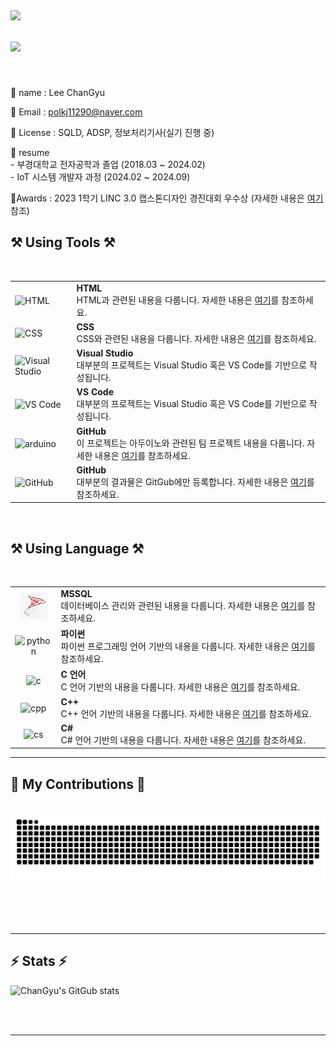 <img align="left" src="https://visitor-badge.laobi.icu/badge?page_id=c9yu.c9yu" />

<h1>
    <img src="https://capsule-render.vercel.app/api?type=Waving&color=314259&height=170&section=header&text=Hi%20There!%20%20I'm%20ChanGyu&fontSize=19&fontColor=FFFFFF" />
</h1>

<br/>

<div align="left">
 
 🔭 name : Lee ChanGyu
 
 🌱 Email : polkj11290@naver.com

 :memo: License : SQLD, ADSP, 정보처리기사(실기 진행 중)

 🎢 resume<br>- 부경대학교 전자공학과 졸업 (2018.03 ~ 2024.02)<br>- IoT 시스템 개발자 과정 (2024.02 ~ 2024.09)<br>
 
 🥇Awards : 2023 1학기 LINC 3.0 캡스톤디자인 경진대회 우수상 (자세한 내용은 <a href="https://github.com/c9yu/capstone_design">여기</a> 참조)
 
<h2 align="left">⚒️ Using Tools ⚒️</h2>
<br/>
<table>
  <tr>
    <td align="center">
        <div align="left">
          <img src="https://skillicons.dev/icons?i=html" alt="HTML">
        </div>
    </td>
    <td>
      <b>HTML</b><br>
      HTML과 관련된 내용을 다룹니다. 자세한 내용은 <a href="https://github.com/c9yu/basic-aspnet-2024">여기</a>를 참조하세요.
    </td>
  </tr>
  <tr>
    <td align="center">
        <div align="left">
          <img src="https://skillicons.dev/icons?i=css" alt="CSS">
        </div>
    </td>
    <td>
      <b>CSS</b><br>
      CSS와 관련된 내용을 다룹니다. 자세한 내용은 <a href="">여기</a>를 참조하세요.
    </td>
  </tr>
  <tr>
    <td align="center">
        <div align="left">
          <img src="https://skillicons.dev/icons?i=visualstudio" alt="Visual Studio">
        </div>
    </td>
    <td>
      <b>Visual Studio</b><br>
      대부분의 프로젝트는 Visual Studio 혹은 VS Code를 기반으로 작성됩니다.
    </td>
  </tr>
  <tr>
    <td align="center">
        <div align="left">
          <img src="https://skillicons.dev/icons?i=vscode" alt="VS Code">
        </div>
    </td>
    <td>
      <b>VS Code</b><br>
      대부분의 프로젝트는 Visual Studio 혹은 VS Code를 기반으로 작성됩니다.
    </td>
  </tr>
    <tr>
    <td align="center">
        <div align="left">
          <img src="https://skillicons.dev/icons?i=arduino" alt="arduino">
        </div>
    </td>
    <td>
      <b>GitHub</b><br>
      이 프로젝트는 아두이노와 관련된 팀 프로젝트 내용을 다룹니다. 자세한 내용은 <a href="https://github.com/smart-recycling-factory/Smart-Factory">여기</a>를 참조하세요.
    </td>
  </tr>
  <tr>
    <td align="center">
        <div align="left">
          <img src="https://skillicons.dev/icons?i=github" alt="GitHub">
        </div>
    </td>
    <td>
      <b>GitHub</b><br>
      대부분의 결과물은 GitGub에만 등록합니다. 자세한 내용은 <a href="https://github.com/c9yu?tab=repositories">여기</a>를 참조하세요.
    </td>
  </tr>
</table>


<br/>

<h2 align="left">⚒️ Using Language ⚒️</h2>
<br/>
<table>
  <tr>
    <td align="center">
        <img src="https://raw.githubusercontent.com/c9yu/basic-database-2024/main/imamges/db012.png" width="48" height="48" alt="MSSQL">
    </td>
    <td>
      <b>MSSQL</b><br>
      데이터베이스 관리와 관련된 내용을 다룹니다. 자세한 내용은 <a href="https://github.com/c9yu/basic-database-2024">여기</a>를 참조하세요.
    </td>
  </tr>
  <tr>
    <td align="center">
        <img src="https://skillicons.dev/icons?i=python" alt="python">
    </td>
    <td>
      <b>파이썬</b><br>
      파이썬 프로그래밍 언어 기반의 내용을 다룹니다. 자세한 내용은 <a href="https://github.com/c9yu/basic-python-2024">여기</a>를 참조하세요.
    </td>
  </tr>
  <tr>
    <td align="center">
        <img src="https://skillicons.dev/icons?i=c" alt="c">
    </td>
    <td>
      <b>C 언어</b><br>
      C 언어 기반의 내용을 다룹니다. 자세한 내용은 <a href="https://github.com/c9yu/basic-TCP-IP-2024/tree/main/rpi">여기</a>를 참조하세요.
    </td>
  </tr>
  <tr>
    <td align="center">
        <img src="https://skillicons.dev/icons?i=cpp" alt="cpp">
    </td>
    <td>
      <b>C++</b><br>
      C++ 언어 기반의 내용을 다룹니다. 자세한 내용은 <a href="https://github.com/c9yu/basic-cpp-2024">여기</a>를 참조하세요.
    </td>
  </tr>
  <tr>
    <td align="center">
        <img src="https://skillicons.dev/icons?i=cs" alt="cs">
    </td>
    <td>
      <b>C#</b><br>
      C# 언어 기반의 내용을 다룹니다. 자세한 내용은 <a href="https://github.com/c9yu/basic-csharp-2024">여기</a>를 참조하세요.
    </td>
  </tr>
</table>

<hr/>

<div align="left">
  <h2>🐍 My Contributions 🐍</h2>
  <br>
  <img src="https://raw.githubusercontent.com/Platane/snk/output/github-contribution-grid-snake.svg" />
  
  <br/><br/><br/>
</div>

<hr/>

<h2 align="left">⚡ Stats ⚡</h2>

![ChanGyu's GitGub stats](https://github-readme-stats.vercel.app/api?username=c9yu&show_icons=true&theme=transparent)

<br/><br/>

<hr/>

<br/>
